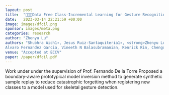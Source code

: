 ```yaml
---
layout: post
title:  "🤖🚶👋Data Free Class-Incremental Learning for Gesture Recognition"
date:   2023-03-14 22:21:59 +00:00
image: images/dfcil.png
sponsor: images/meta.png
categories: research
author: "Zhenyu Lu"
authors: "Shubhra Aich1∗, Jesus Ruiz-Santaquiteria1∗, <strong>Zhenyu Lu</strong>, Prachi Garg, K J Joseph,
Alvaro Fernandez Garcia, Vineeth N Balasubramanian, Kenrick Kin, Chengde Wan, Necati Cihan Camgoz, Shugao Ma, Fernando De la Torre"
venue: "Accepted at ECCV"
paper: /paper/dfcil.pdf
---
```

Work under under the supervision of Prof. Fernando De la Torre
Proposed a boundary-aware prototypical model inversion method to generate synthetic sample replay to
reduce catastrophic forgetting when registering new classes to a model used for skeletal gesture detection.
